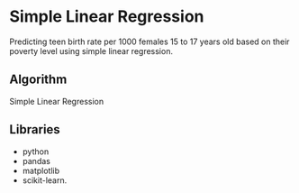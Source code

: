 # Simple Linear Regression
Predicting teen birth rate per 1000 females 15 to 17 years old based on their poverty level using simple linear regression.
## Algorithm
Simple Linear Regression
## Libraries
- python
- pandas
- matplotlib
- scikit-learn. 

